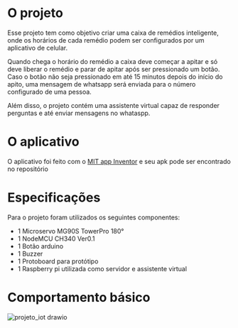 # O projeto

 Esse projeto tem como objetivo criar uma caixa de remédios inteligente, onde os horários de cada remédio podem ser configurados por um aplicativo de celular.

 Quando chega o horário do remédio a caixa deve começar a apitar e só deve liberar o remédio e parar de apitar após ser pressionado um botão. Caso o botão não seja pressionado em até 15 minutos depois do início do apito, uma mensagem de whatsapp será enviada para o número configurado de uma pessoa.

 Além disso, o projeto contém uma assistente virtual capaz de responder perguntas e até enviar mensagens no whataspp.

# O aplicativo

O aplicativo foi feito com o [MIT app Inventor](https://appinventor.mit.edu/) e seu apk pode ser encontrado no repositório

# Especificações

Para o projeto foram utilizados os seguintes componentes:
- 1 Microservo MG90S TowerPro 180° 
- 1 NodeMCU CH340 Ver0.1
- 1 Botão arduino
- 1 Buzzer
- 1 Protoboard para protótipo
- 1 Raspberry pi utilizada como servidor e assistente virtual

# Comportamento básico

![projeto_iot drawio](https://user-images.githubusercontent.com/83726610/205179625-e0e37067-0f91-4aed-a71d-0040a9e861f9.png)

